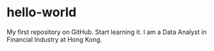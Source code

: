 # hello-world
My first repository on GitHub. Start learning it.
I am a Data Analyst in Financial Industry at Hong Kong.
